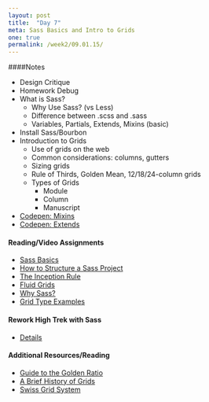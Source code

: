 ```yaml
---
layout: post
title:  "Day 7"
meta: Sass Basics and Intro to Grids
one: true
permalink: /week2/09.01.15/
---
```

####Notes
- Design Critique
- Homework Debug
- What is Sass?
    + Why Use Sass? (vs Less)
    + Difference between .scss and .sass
    + Variables, Partials, Extends, Mixins (basic)
- Install Sass/Bourbon
- Introduction to Grids
    + Use of grids on the web
    + Common considerations: columns, gutters
    + Sizing grids
    + Rule of Thirds, Golden Mean, 12/18/24-column grids
    + Types of Grids
        * Module
        * Column
        * Manuscript
- [Codepen: Mixins](http://codepen.io/abbylarner/pen/rONvOV)
- [Codepen: Extends](http://codepen.io/abbylarner/pen/PPoRMR)

#### Reading/Video Assignments
- [Sass Basics](http://sass-lang.com/guide)
- [How to Structure a Sass Project](http://thesassway.com/beginner/how-to-structure-a-sass-project)
- [The Inception Rule](http://thesassway.com/beginner/the-inception-rule)
- [Fluid Grids](http://alistapart.com/article/fluidgrids)
- [Why Sass?](http://alistapart.com/article/why-sass)
- [Grid Type Examples](http://vanseodesign.com/web-design/grid-type-examples/)

#### Rework High Trek with Sass
- [Details](/Curriculum/week2/09.01.15/sass-for-high-trek/)

#### Additional Resources/Reading
- [Guide to the Golden Ratio](http://www.creativebloq.com/design/designers-guide-golden-ratio-12121546)
- [A Brief History of Grids](http://www.graphics.com/article-old/brief-history-grids)
- [Swiss Grid System](http://guity-novin.blogspot.com/2011/07/chapter-42-swiss-grade-style-and-dutch.html)

